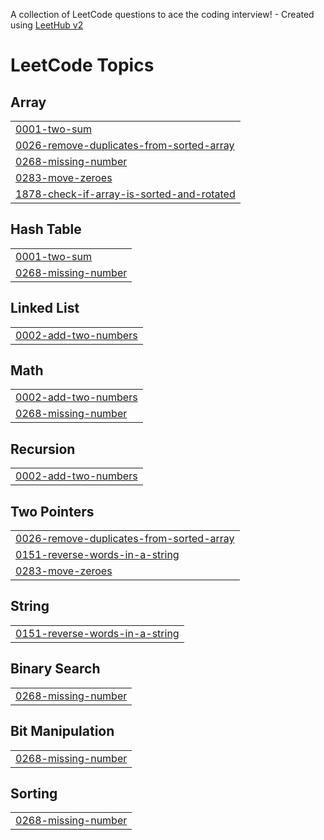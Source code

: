 A collection of LeetCode questions to ace the coding interview! - Created using [LeetHub v2](https://github.com/arunbhardwaj/LeetHub-2.0)
<!---LeetCode Topics Start-->
# LeetCode Topics
## Array
|  |
| ------- |
| [0001-two-sum](https://github.com/HarshithTangudu/LeetCode-Questions/tree/master/0001-two-sum) |
| [0026-remove-duplicates-from-sorted-array](https://github.com/HarshithTangudu/LeetCode-Questions/tree/master/0026-remove-duplicates-from-sorted-array) |
| [0268-missing-number](https://github.com/HarshithTangudu/LeetCode-Questions/tree/master/0268-missing-number) |
| [0283-move-zeroes](https://github.com/HarshithTangudu/LeetCode-Questions/tree/master/0283-move-zeroes) |
| [1878-check-if-array-is-sorted-and-rotated](https://github.com/HarshithTangudu/LeetCode-Questions/tree/master/1878-check-if-array-is-sorted-and-rotated) |
## Hash Table
|  |
| ------- |
| [0001-two-sum](https://github.com/HarshithTangudu/LeetCode-Questions/tree/master/0001-two-sum) |
| [0268-missing-number](https://github.com/HarshithTangudu/LeetCode-Questions/tree/master/0268-missing-number) |
## Linked List
|  |
| ------- |
| [0002-add-two-numbers](https://github.com/HarshithTangudu/LeetCode-Questions/tree/master/0002-add-two-numbers) |
## Math
|  |
| ------- |
| [0002-add-two-numbers](https://github.com/HarshithTangudu/LeetCode-Questions/tree/master/0002-add-two-numbers) |
| [0268-missing-number](https://github.com/HarshithTangudu/LeetCode-Questions/tree/master/0268-missing-number) |
## Recursion
|  |
| ------- |
| [0002-add-two-numbers](https://github.com/HarshithTangudu/LeetCode-Questions/tree/master/0002-add-two-numbers) |
## Two Pointers
|  |
| ------- |
| [0026-remove-duplicates-from-sorted-array](https://github.com/HarshithTangudu/LeetCode-Questions/tree/master/0026-remove-duplicates-from-sorted-array) |
| [0151-reverse-words-in-a-string](https://github.com/HarshithTangudu/LeetCode-Questions/tree/master/0151-reverse-words-in-a-string) |
| [0283-move-zeroes](https://github.com/HarshithTangudu/LeetCode-Questions/tree/master/0283-move-zeroes) |
## String
|  |
| ------- |
| [0151-reverse-words-in-a-string](https://github.com/HarshithTangudu/LeetCode-Questions/tree/master/0151-reverse-words-in-a-string) |
## Binary Search
|  |
| ------- |
| [0268-missing-number](https://github.com/HarshithTangudu/LeetCode-Questions/tree/master/0268-missing-number) |
## Bit Manipulation
|  |
| ------- |
| [0268-missing-number](https://github.com/HarshithTangudu/LeetCode-Questions/tree/master/0268-missing-number) |
## Sorting
|  |
| ------- |
| [0268-missing-number](https://github.com/HarshithTangudu/LeetCode-Questions/tree/master/0268-missing-number) |
<!---LeetCode Topics End-->